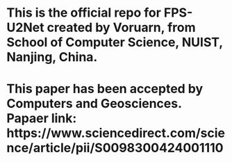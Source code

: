 <h1>This is the official repo for FPS-U2Net created 
by Voruarn, from School of Computer Science, NUIST, Nanjing, China. </h1>
<h1>This paper has been accepted by Computers and Geosciences. Papaer link: https://www.sciencedirect.com/science/article/pii/S0098300424001110 </h1>







